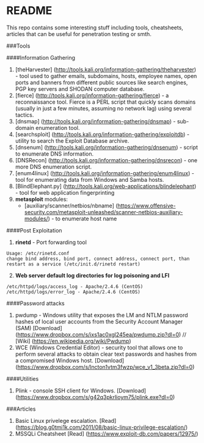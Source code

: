 # README
This repo contains some interesting stuff including tools, cheatsheets, articles that can be useful for penetration testing or smth.

###Tools

####Information Gathering
1. [theHarvester] (http://tools.kali.org/information-gathering/theharvester) - tool used to gather emails, subdomains, hosts, employee names, open ports and banners from different public sources like search engines, PGP key servers and SHODAN computer database.
2. [fierce] (http://tools.kali.org/information-gathering/fierce) - a reconnaissance tool. Fierce is a PERL script that quickly scans domains (usually in just a few minutes, assuming no network lag) using several tactics.
3. [dnsmap] (http://tools.kali.org/information-gathering/dnsmap) - sub-domain enumeration tool.
4. [searchsploit] (http://tools.kali.org/information-gathering/exploitdb) - utility to search the Exploit Database archive.
5. [dnsenum] (http://tools.kali.org/information-gathering/dnsenum) - script to enumerate DNS information.
6. [DNSRecon] (http://tools.kali.org/information-gathering/dnsrecon) - one more DNS enumeration script.
7. [enum4linux] (http://tools.kali.org/information-gathering/enum4linux) - tool for enumerating data from Windows and Samba hosts.
8. [BlindElephant.py] (http://tools.kali.org/web-applications/blindelephant) - tool for web application fingerprinting
9. **metasploit** modules:
   * [auxiliary/scanner/netbios/nbname] (https://www.offensive-security.com/metasploit-unleashed/scanner-netbios-auxiliary-modules/) - to enumerate host name

####Post Exploitation
1. **rinetd** - Port forwarding tool
```
Usage: /etc/rinetd.conf
change bind address, bind port, connect address, connect port, than restart as a service (/etc/init.d/rinetd restart)
```

2. **Web server default log directories for log poisoning and LFI**
```
/etc/httpd/logs/access_log - Apache/2.4.6 (CentOS)
/etc/httpd/logs/error_log - Apache/2.4.6 (CentOS)
```

####Password attacks
1. pwdump - Windows utility that exposes the LM and NTLM password hashes of local user accounts from the Security Account Manager (SAM) 
[Download] (https://www.dropbox.com/s/ixs1ac0xgl245ea/pwdump.zip?dl=0) //
[Wiki] (https://en.wikipedia.org/wiki/Pwdump)
2. WCE (Windows Credential Editor) - security tool that allows one to perform several attacks to obtain clear text passwords and hashes from a compromised Windows host.
[Download] (https://www.dropbox.com/s/lncton1vtm3fwzp/wce_v1_3beta.zip?dl=0)

####Utilities
1. Plink - console SSH client for Windows.
[Download] (https://www.dropbox.com/s/g42q3pkrlioym75/plink.exe?dl=0)

###Articles
1. Basic Linux privelege escalation.
[Read] (https://blog.g0tmi1k.com/2011/08/basic-linux-privilege-escalation/)
2. MSSQLi Cheatsheet
[Read] (https://www.exploit-db.com/papers/12975/)

